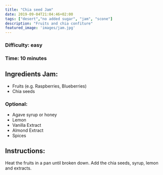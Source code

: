 ```yaml
---
title: "Chia seed Jam"
date: 2019-09-04T21:04:46+02:00
tags: ["desert","no added sugar", "jam", "scone"]
description: "Fruits and chia confiture"
featured_image: 'images/jam.jpg'
---
```


### Difficulty: easy
### Time: 10 minutes
<!---

## Ingredients Scones:
- Self raising flour
- Baking powder
- Milk (dairy or not) (250 ml)
- Butter
- Egg (1)
-->

## Ingredients Jam:
- Fruits (e.g. Raspberries, Blueberries)
- Chia seeds

### Optional:
- Agave syrup or honey
- Lemon 
- Vanilla Extract
- Almond Extract
- Spices


## Instructions: 
Heat the fruits in a pan until broken down. Add the chia seeds, syrup, lemon and extracts.



